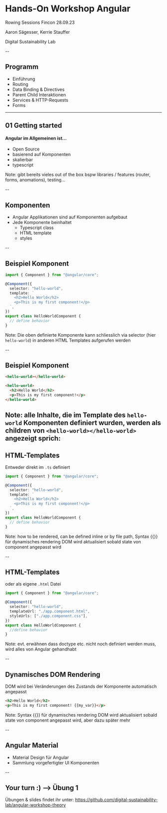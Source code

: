 # Hands-On Workshop Angular

Rowing Sessions Fincon 28.09.23

Aaron Sägesser, Kerrie Stauffer

Digital Sustainability Lab

--

## Programm

- Einführung
- Routing
- Data Binding & Directives
- Parent Child Interaktionen
- Services & HTTP-Requests
- Forms

---

## 01 Getting started

#### Angular im Allgemeinen ist...

- Open Source
- basierend auf Komponenten
- skalierbar
- typescript

Note:
gibt bereits vieles out of the box bspw libraries / features (router, forms, anomations), testing...

--

## Komponenten

- Angular Applikationen sind auf Komponenten aufgebaut
- Jede Komponente beinhaltet
  - Typescript class
  - HTML template
  - styles

--

## Beispiel Komponent

```typescript [1-12|4]
import { Component } from "@angular/core";

@Component({
  selector: "hello-world",
  template: `
    <h2>Hello World</h2>
    <p>This is my first component!</p>
  `,
})
export class HelloWorldComponent {
  // define behavior
}
```

Note:
Die oben definierte Komponente kann schliesslich via selector (hier `hello-world`) in anderen HTML Templates aufgerufen werden

--

## Beispiel Komponent

```html
<hello-world></hello-world>
```



```html
<hello-world>
  <h2>Hello World</h2>
  <p>This is my first component!</p>
</hello-world>
```
Note:
alle Inhalte, die im Template des `hello-world` Komponenten definiert wurden, werden als children von
`<hello-world></hello-world>` angezeigt sprich:
--

## HTML-Templates

Entweder direkt im `.ts` definiert

```typescript [5-8]
import { Component } from "@angular/core";

@Component({
  selector: "hello-world",
  template: `
    <h2>Hello World</h2>
    <p>This is my first component!</p>
  `,
})
export class HelloWorldComponent {
  // define behavior
}
```
Note:
how to be rendered, can be defined inline or by file path, Syntax {{}} für dynamisches rendering DOM wird
aktualisiert sobald state von component angepasst wird

--

## HTML-Templates

oder als eigene `.html` Datei

```typescript [5,6]
import { Component } from "@angular/core";

@Component({
  selector: "hello-world",
  templateUrl: "./app.component.html",
  styleUrls: ["./app.component.css"],
})
export class HelloWorldComponent {
  //define behavior
}
```

Note:
evt. erwähnen dass doctype etc. nicht noch definiert werden muss, wird alles von Angular gehandhabt

--

## Dynamisches DOM Rendering

DOM wird bei Veränderungen des Zustands der Komponente automatisch angepasst

```html
<h2>Hello World</h2>
<p>This is my first component! {{my_var}}</p>
```

Note:
Syntax {{}} für dynamisches rendering DOM wird
  aktualisiert sobald state von component angepasst wird, aber dazu später mehr

--

## Angular Material

- Material Design für Angular
- Sammlung vorgefertigter UI Komponenten

--

## Your turn :) --> Übung 1

Übungen & slides findet ihr unter:
https://github.com/digital-sustainability-lab/angular-workshop-theory